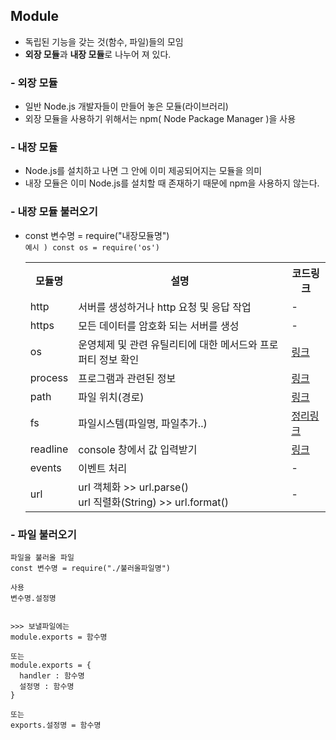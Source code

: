 ## Module

- 독립된 기능을 갖는 것(함수, 파일)들의 모임
- <b>외장 모듈</b>과 <b>내장 모듈</b>로 나누어 져 있다.

### - 외장 모듈

- 일반 Node.js 개발자들이 만들어 놓은 모듈(라이브러리)
- 외장 모듈을 사용하기 위해서는 npm( Node Package Manager )을 사용

### - 내장 모듈

- Node.js를 설치하고 나면 그 안에 이미 제공되어지는 모듈을 의미
- 내장 모듈은 이미 Node.js를 설치할 때 존재하기 때문에 npm을 사용하지 않는다.

### - 내장 모듈 불러오기

- const 변수명 = require("내장모듈명")
  <br> `예시 ) const os = require('os')`

  <table>
    <tr>
      <th>모듈명</th>
      <th>설명</th>
      <th>코드링크</th>
    </tr>
    <tr>
      <td>http</td>
      <td>서버를 생성하거나 http 요청 및 응답 작업</td>
      <td>-</td>
    </tr>
    <tr>
      <td>https</td>
      <td>모든 데이터를 암호화 되는 서버를 생성</td>
      <td>-</td>
    </tr>
    <tr>
      <td>os</td>
      <td>운영체제 및 관련 유틸리티에 대한 메서드와 프로퍼티 정보 확인</td>
      <td>
        <a href="https://github.com/hyeah0/Node.js/blob/main/01_Modules/code/c_005_os%2Cprocess/os.js">
          링크
        </a>
      </td>
    </tr>
    <tr>
      <td>process</td>
      <td>프로그램과 관련된 정보</td>
      <td>
        <a href="https://github.com/hyeah0/Node.js/blob/main/01_Modules/code/c_005_os%2Cprocess/process.js">
          링크
        </a>
      </td>
    </tr>
    <tr>
      <td>path</td>
      <td>파일 위치(경로)</td>
      <td>
        <a href="https://github.com/hyeah0/Node.js/blob/main/01_Modules/code/c_007_path/app.js">
          링크
        </a>
      </td>
    </tr>
    <tr>
      <td>fs</td>
      <td>파일시스템(파일명, 파일추가..)</td>
      <td>
        <a href="https://github.com/hyeah0/Node.js/blob/main/01_Modules/c_008_file.md">
          정리링크
        </a>
      </td>
    </tr>
    <tr>
      <td>readline</td>
      <td>console 창에서 값 입력받기</td>
      <td>
        <a href="https://github.com/hyeah0/Node.js/tree/main/01_Modules/code/c_000_readline">
          링크
        </a>
      </td>
    </tr>
    <tr>
      <td>events</td>
      <td>이벤트 처리</td>
      <td>-</td>
    </tr>
    <tr>
      <td>url</td>
      <td>url 객체화 >> url.parse()
      <br>url 직렬화(String) >> url.format()
      </td>
      <td>-</td>
    </tr>
  </table>

### - 파일 불러오기

```
파일을 불러올 파일
const 변수명 = require("./불러올파일명")

사용
변수명.설정명


>>> 보낼파일에는
module.exports = 함수명

또는
module.exports = {
  handler : 함수명
  설정명 : 함수명
}

또는
exports.설정명 = 함수명
```
